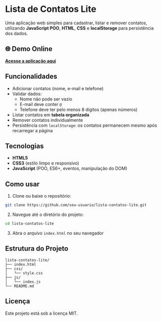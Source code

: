 # Lista de Contatos Lite

Uma aplicação web simples para cadastrar, listar e remover contatos, utilizando **JavaScript POO**, **HTML**, **CSS** e **localStorage** para persistência dos dados.

## 🌐 Demo Online

**[Acesse a aplicação aqui](https://lal28.github.io/lista-de-contatos-simples/)**

## Funcionalidades

- Adicionar contatos (nome, e-mail e telefone)
- Validar dados:
  - Nome não pode ser vazio
  - E-mail deve conter `@`
  - Telefone deve ter pelo menos 8 dígitos (apenas números)
- Listar contatos em **tabela organizada**
- Remover contatos individualmente
- Persistência com `localStorage`: os contatos permanecem mesmo após recarregar a página

## Tecnologias

- **HTML5**
- **CSS3** (estilo limpo e responsivo)
- **JavaScript** (POO, ES6+, eventos, manipulação do DOM)

## Como usar

1. Clone ou baixe o repositório:

```bash
git clone https://github.com/seu-usuario/lista-contatos-lite.git
```

2. Navegue até o diretório do projeto:

```bash
cd lista-contatos-lite
```

3. Abra o arquivo `index.html` no seu navegador

## Estrutura do Projeto

```
lista-contatos-lite/
├── index.html
├── css/
│   └── style.css
├── js/
│   └── index.js
└── README.md
```

## Licença

Este projeto está sob a licença MIT.